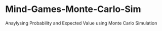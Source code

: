 # Mind-Games-Monte-Carlo-Sim
Anaylysing Probability and Expected Value using Monte Carlo Simulation
